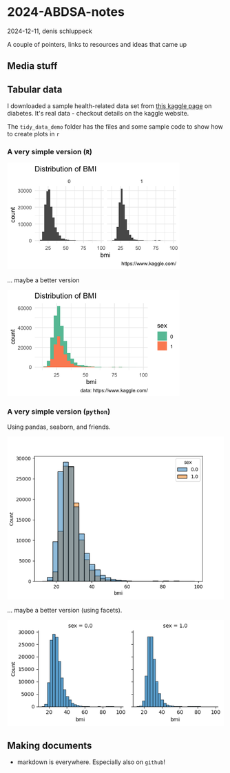 # 2024-ABDSA-notes

2024-12-11, denis schluppeck

A couple of pointers, links to resources and ideas that came up

## Media stuff

## Tabular data

I downloaded a sample health-related data set from
[this kaggle page](https://www.kaggle.com/datasets/alexteboul/diabetes-health-indicators-dataset) on diabetes. It's real data - checkout details on the kaggle website.

The `tidy_data_demo` folder has the files and some sample code to show how to create plots in `r`

### A very simple version (`R`)

![example histogram](./tidy_data_demo/bmi-distribution.png)

... maybe a better version

![a better version histogram](./tidy_data_demo/bmi-distribution-2.png)

### A very simple version (`python`)

Using pandas, seaborn, and friends.

![example histogram](./tidy_data_demo/sns-simple-hist.png)

... maybe a better version (using facets).

![a better version histogram](./tidy_data_demo/sns-facet-hist.png)


## Making documents

- markdown is everywhere. Especially also on `github`!

